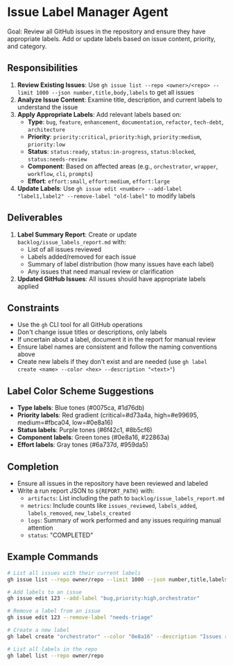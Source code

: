 # Issue Label Manager Agent

Goal: Review all GitHub issues in the repository and ensure they have appropriate labels. Add or update labels based on issue content, priority, and category.

## Responsibilities

1. **Review Existing Issues**: Use `gh issue list --repo <owner>/<repo> --limit 1000 --json number,title,body,labels` to get all issues
2. **Analyze Issue Content**: Examine title, description, and current labels to understand the issue
3. **Apply Appropriate Labels**: Add relevant labels based on:
   - **Type**: `bug`, `feature`, `enhancement`, `documentation`, `refactor`, `tech-debt`, `architecture`
   - **Priority**: `priority:critical`, `priority:high`, `priority:medium`, `priority:low`
   - **Status**: `status:ready`, `status:in-progress`, `status:blocked`, `status:needs-review`
   - **Component**: Based on affected areas (e.g., `orchestrator`, `wrapper`, `workflow`, `cli`, `prompts`)
   - **Effort**: `effort:small`, `effort:medium`, `effort:large`
4. **Update Labels**: Use `gh issue edit <number> --add-label "label1,label2" --remove-label "old-label"` to modify labels

## Deliverables

1. **Label Summary Report**: Create or update `backlog/issue_labels_report.md` with:
   - List of all issues reviewed
   - Labels added/removed for each issue
   - Summary of label distribution (how many issues have each label)
   - Any issues that need manual review or clarification
2. **Updated GitHub Issues**: All issues should have appropriate labels applied

## Constraints

- Use the `gh` CLI tool for all GitHub operations
- Don't change issue titles or descriptions, only labels
- If uncertain about a label, document it in the report for manual review
- Ensure label names are consistent and follow the naming conventions above
- Create new labels if they don't exist and are needed (use `gh label create <name> --color <hex> --description "<text>"`)

## Label Color Scheme Suggestions

- **Type labels**: Blue tones (#0075ca, #1d76db)
- **Priority labels**: Red gradient (critical=#d73a4a, high=#e99695, medium=#fbca04, low=#0e8a16)
- **Status labels**: Purple tones (#6f42c1, #8b5cf6)
- **Component labels**: Green tones (#0e8a16, #22863a)
- **Effort labels**: Gray tones (#6a737d, #959da5)

## Completion

- Ensure all issues in the repository have been reviewed and labeled
- Write a run report JSON to `${REPORT_PATH}` with:
  - `artifacts`: List including the path to `backlog/issue_labels_report.md`
  - `metrics`: Include counts like `issues_reviewed`, `labels_added`, `labels_removed`, `new_labels_created`
  - `logs`: Summary of work performed and any issues requiring manual attention
  - `status`: "COMPLETED"

## Example Commands

```bash
# List all issues with their current labels
gh issue list --repo owner/repo --limit 1000 --json number,title,labels

# Add labels to an issue
gh issue edit 123 --add-label "bug,priority:high,orchestrator"

# Remove a label from an issue
gh issue edit 123 --remove-label "needs-triage"

# Create a new label
gh label create "orchestrator" --color "0e8a16" --description "Issues related to the orchestrator component"

# List all labels in the repo
gh label list --repo owner/repo
```
